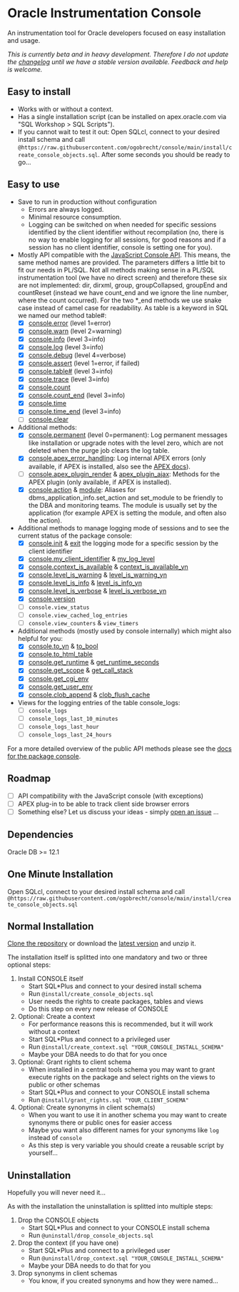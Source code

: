 # Oracle Instrumentation Console

An instrumentation tool for Oracle developers focused on easy installation and
usage.

*This is currently beta and in heavy development. Therefore I do not update the
[changelog](docs/changelog.md) until we have a stable version available.
Feedback and help is welcome.*

## Easy to install

- Works with or without a context.
- Has a single installation script (can be installed on apex.oracle.com via "SQL
  Workshop > SQL Scripts").
- If you cannot wait to test it out: Open SQLcl, connect to your desired install
    schema and call
    `@https://raw.githubusercontent.com/ogobrecht/console/main/install/create_console_objects.sql`.
    After some seconds you should be ready to go...

## Easy to use

- Save to run in production without configuration
  - Errors are always logged.
  - Minimal resource consumption.
  - Logging can be switched on when needed for specific sessions identified by
    the client identifier without recompilation (no, there is no way to enable
    logging for all sessions, for good reasons and if a session has no client
    identifier, console is setting one for you).
- Mostly API compatible with the [JavaScript Console
  API](https://developers.google.com/web/tools/chrome-devtools/console/api).
  This means, the same method names are provided. The parameters differs a
  little bit to fit our needs in PL/SQL. Not all methods making sense in a
  PL/SQL instrumentation tool (we have no direct screen) and therefore these six
  are not implemented: dir, dirxml, group, groupCollapsed, groupEnd and
  countReset (instead we have count_end and we ignore the line number, where the
  count occurred). For the two \*_end methods we use snake case instead of camel
  case for readability. As table is a keyword in SQL we named our method table#:
  - [X] [console.error](docs/console.md#error) (level 1=error)
  - [X] [console.warn](docs/console.md#warn) (level 2=warning)
  - [X] [console.info](docs/console.md#info) (level 3=info)
  - [X] [console.log](docs/console.md#log) (level 3=info)
  - [X] [console.debug](docs/console.md#debug) (level 4=verbose)
  - [X] [console.assert](docs/console.md#assert) (level 1=error, if failed)
  - [X] [console.table#](docs/console.md#table) (level 3=info)
  - [X] [console.trace](docs/console.md#trace) (level 3=info)
  - [x] [console.count](docs/console.md#count)
  - [x] [console.count_end](docs/console.md#count_end) (level 3=info)
  - [X] [console.time](docs/console.md#time)
  - [X] [console.time_end](docs/console.md#time_end) (level 3=info)
  - [ ] [console.clear](docs/console.md#clear)
- Additional methods:
  - [X] [console.permanent](docs/console.md#permanent) (level 0=permanent): Log
    permanent messages like installation or upgrade notes with the level zero,
    which are not deleted when the purge job clears the log table.
  - [X] [console.apex_error_handling](docs/console.md#apex_error_handling): Log
    internal APEX errors (only available, if APEX is installed, also see the
    [APEX
    docs](https://docs.oracle.com/en/database/oracle/application-express/20.2/aeapi/Example-of-an-Error-Handling-Function.html#GUID-2CD75881-1A59-4787-B04B-9AAEC14E1A82)).
  - [ ] [console.apex_plugin_render](docs/console.md#apex_plugin_render) &
    [apex_plugin_ajax](docs/console.md#apex_plugin_ajax): Methods for the APEX
    plugin (only available, if APEX is installed).
  - [X] [console.action](docs/console.md#action) &
    [module](docs/console.md#module): Aliases for
    dbms_application_info.set_action and set_module to be friendly to the DBA
    and monitoring teams. The module is usually set by the application (for
    example APEX is setting the module, and often also the action).
- Additional methods to manage logging mode of sessions and to see the current
  status of the package console:
  - [X] [console.init](docs/console.md#init) & [exit](docs/console.md#exit) the
    logging mode for a specific session by the client identifier
  - [X] [console.my_client_identifier](docs/console.md#my_client_identifier) &
    [my_log_level](docs/console.md#my_log_level)
  - [X] [console.context_is_available](docs/console.md#context_is_available) &
    [context_is_available_yn](docs/console.md#context_is_available_yn)
  - [X] [console.level_is_warning](docs/console.md#level_is_warning) &
    [level_is_warning_yn](docs/console.md#level_is_warning_yn)
  - [X] [console.level_is_info](docs/console.md#level_is_info) &
    [level_is_info_yn](docs/console.md#level_is_info_yn)
  - [X] [console.level_is_verbose](docs/console.md#level_is_verbose) &
    [level_is_verbose_yn](docs/console.md#level_is_verbose_yn)
  - [X] [console.version](docs/console.md#version)
  - [ ] `console.view_status`
  - [ ] `console.view_cached_log_entries`
  - [ ] `console.view_counters` & `view_timers`
- Additional methods (mostly used by console internally) which might also
  helpful for you:
  - [X] [console.to_yn](docs/console.md#to_yn) &
    [to_bool](docs/console.md#to_bool)
  - [X] [console.to_html_table](docs/console.md#to_html_table)
  - [X] [console.get_runtime](docs/console.md#get_runtime) &
    [get_runtime_seconds](docs/console.md#get_runtime_seconds)
  - [X] [console.get_scope](docs/console.md#get_scope) &
    [get_call_stack](docs/console.md#get_call_stack)
  - [X] [console.get_cgi_env](docs/console.md#get_cgi_env)
  - [X] [console.get_user_env](docs/console.md#get_user_env)
  - [X] [console.clob_append](docs/console.md#clob_append) &
    [clob_flush_cache](docs/console.md#clob_flush_cache)

- Views for the logging entries of the table console_logs:
  - [ ] `console_logs`
  - [ ] `console_logs_last_10_minutes`
  - [ ] `console_logs_last_hour`
  - [ ] `console_logs_last_24_hours`

For a more detailed overview of the public API methods please see the [docs for
the package console](docs/console.md).

## Roadmap

- [ ] API compatibility with the JavaScript console (with exceptions)
- [ ] APEX plug-in to be able to track client side browser errors
- [ ] Something else? Let us discuss your ideas - simply [open an
  issue](https://github.com/ogobrecht/console/issues/new) ...

## Dependencies

Oracle DB >= 12.1

## One Minute Installation

Open SQLcl, connect to your desired install schema and call
`@https://raw.githubusercontent.com/ogobrecht/console/main/install/create_console_objects.sql`

## Normal Installation

[Clone the repository](https://github.com/ogobrecht/console) or download the
[latest
version](https://github.com/ogobrecht/oracle-instrumentation-console/releases/latest)
and unzip it.

The installation itself is splitted into one mandatory and two or three optional
steps:

1. Install CONSOLE itself
    - Start SQL*Plus and connect to your desired install schema
    - Run `@install/create_console_objects.sql`
    - User needs the rights to create packages, tables and views
    - Do this step on every new release of CONSOLE
2. Optional: Create a context
    - For performance reasons this is recommended, but it will work without a
      context
    - Start SQL*Plus and connect to a privileged user
    - Run `@install/create_context.sql "YOUR_CONSOLE_INSTALL_SCHEMA"`
    - Maybe your DBA needs to do that for you once
3. Optional: Grant rights to client schema
    - When installed in a central tools schema you may want to grant execute
      rights on the package and select rights on the views to public or other
      schemas
    - Start SQL*Plus and connect to your CONSOLE install schema
    - Run `@install/grant_rights.sql "YOUR_CLIENT_SCHEMA"`
4. Optional: Create synonyms in client schema(s)
    - When you want to use it in another schema you may want to create synonyms
      there or public ones for easier access
    - Maybe you want also different names for your synonyms like `log` instead
      of `console`
    - As this step is very variable you should create a reusable script by
      yourself...

## Uninstallation

Hopefully you will never need it...

As with the installation the uninstallation is splitted into multiple steps:

1. Drop the CONSOLE objects
    - Start SQL*Plus and connect to your CONSOLE install schema
    - Run `@uninstall/drop_console_objects.sql`
2. Drop the context (if you have one)
    - Start SQL*Plus and connect to a privileged user
    - Run `@uninstall/drop_context.sql "YOUR_CONSOLE_INSTALL_SCHEMA"`
    - Maybe your DBA needs to do that for you
3. Drop synonyms in client schemas
    - You know, if you created synonyms and how they were named...
